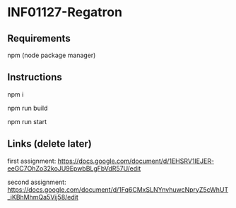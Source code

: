# INF01127-Regatron

## Requirements

npm (node package manager)

## Instructions

npm i

npm run build

npm run start

## Links (delete later)

first assignment: https://docs.google.com/document/d/1EHSRV1IEJER-eeGC7OhZo32koJU9EpwbBLgFbVdR57U/edit

second assignment: https://docs.google.com/document/d/1Fq6CMxSLNYnvhuwcNpryZ5cWhUT_iKBhMhmQa5Vij58/edit
